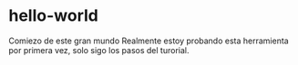 # hello-world
Comiezo de este gran mundo
Realmente estoy probando esta herramienta por primera vez, solo sigo los pasos del turorial.
